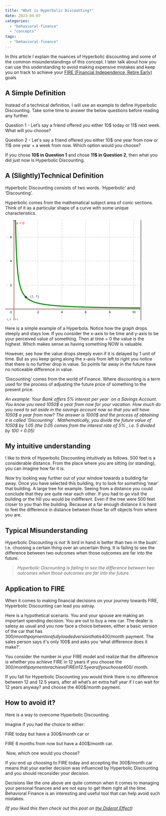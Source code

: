 ```yaml
---
title: "What is Hyperbolic Discounting?"
date: 2023-04-07
categories: 
  - "behavioral-finance"
  - "concepts"
tags: 
  - "behavioral-finance"
---
```


In this article I explain the nuances of Hyperbolic discounting and some of the common misunderstandings of this concept. I later talk about how you can use this understanding to avoid making expensive mistakes and keep you on track to achieve your [FIRE (Financial Independence, Retire Earl](https://happypathfire.com/start-here/)[y)](https://happypathfire.com/start-here/) goals 

## A Simple Definition

Instead of a technical definition, I will use an example to define Hyperbolic Discounting. Take some time to answer the below questions before reading any further.

Question 1 - Let’s say a friend offered you either 10$ today or 11$ next week. What will you choose?

Question 2 - Let's say a friend offered you either 10$ one year from now or 11$ one year + a week from now. Which option would you choose?

If you chose **10$ in Question 1** and chose **11$ in Question 2**, then what you did just now is Hyperbolic Discounting.

## A (Slightly)Technical Definition

Hyperbolic Discounting consists of two words. ‘Hyperbolic’ and ‘Discounting’.

Hyperbolic comes from the mathematical subject area of conic sections. Think of it as a particular shape of a curve with some unique characteristics.

![](images/YFtNi6rUC_RASjDTN80usDf5gLAWTA_jLVGO84_aP_jXxGIc2Ysm_n9E6A-i03SJ0TQe6Pyxk8o4UEX8rm62Nk7u803P4QHqr_sTi8YmoHj0Y91-nkRdnahUsm2BUpfhdQTyhaPyjtdnfD4q_Q15z5I)

Here is a simple example of a Hyperbola. Notice how the graph drops steeply and stays low. If you consider the x-axis to be time and y-axis to be your perceived value of something. Then at time = 0 the value is the highest. Which makes sense as having something NOW is valuable.

However, see how the value drops steeply even if it is delayed by 1 unit of time. But as you keep going along the x-axis from left to right you notice that there is no further drop in value. So points far away in the future have no noticeable difference in value. 

‘Discounting’ comes from the world of Finance. Where discounting is a term used for the process of adjusting the future price of something to the present price. 

_An example: Your Bank offers 5% interest per year  on a Savings Account. You know you need 1050$ a year from now for your vacation. How much do you need to set aside in the savings account now so that you will have 1050$ a year from now? The answer is 1000$ and the process of obtaining it is called ‘Discounting’ . Mathematically, you divide the future value of 1050$ by 1.05 (the 0.05 comes from the interest rate of 5% , i.e. 5 divided by 100 = 0.05)_

## My intuitive understanding

I like to think of Hyperbolic Discounting intuitively as follows. 500 feet is a considerable distance. From the place where you are sitting (or standing), you can imagine how far it is. 

Now try looking way further out of your window towards a building far away. Once you have selected this building, try to look for something ‘near’ that building. A large tree for example. Seeing from a distance you could conclude that they are quite near each other. If you had to go visit the building or the hill you would be indifferent. Even if the tree were 500 feet closer to you than the building. Because at a far enough distance it is hard to feel the difference in distance between those far off objects from where you are.

## Typical Misunderstanding

Hyperbolic Discounting is not ‘A bird in hand is better than two in the bush’. I.e. choosing a certain thing over an uncertain thing. It is failing to see the difference between two outcomes when those outcomes are far into the future. 

> _Hyperbolic Discounting is failing to see the difference between two outcomes when those outcomes are far into the future._ 

## Application to FIRE

When it comes to making financial decisions on your journey towards FIRE, Hyperbolic Discounting can lead you astray. 

Here is a hypothetical scenario. You and your spouse are making an important spending decision. You are out to buy a new car. The dealer is salesy as usual and you now face a choice between, either a basic version of the car that has 300$/month payment or a fully loaded version that is 400$/month payment. The sales person says it's only 100$ and asks you ‘what difference does it make?’.

You consider the number in your FIRE model and realize that the difference is whether you achieve FIRE in 12 years if you choose the 300$/month payment or achieve FIRE in 12.5years if you choose 400$/ month. 

If you fall for Hyperbolic Discounting you would think there is no difference between 12 and 12.5 years, after all what’s an extra half year if I can wait for 12 years anyway? and choose the 400$/month payment.

## How to avoid it?

Here is a way to overcome Hyperbolic Discounting.

Imagine if you had the choice to either:

FIRE today but have a 300$/month car or 

FIRE 6 months from now but have a 400$/month car.

 Now, which one would you choose?

If you end up choosing to FIRE today and accepting the 300$/month car means that your earlier decision was influenced by Hyperbolic Discounting and you should reconsider your decision. 

Decisions like the one above are quite common when it comes to managing your personal finances and are not easy to get them right all the time. Behavioral Finance is an interesting and useful tool that can help avoid such mistakes. 

_(If you liked this then check out this post on [the Diderot Effect](https://happypathfire.com/the-diderot-effect-and-how-to-manage-it/))_
